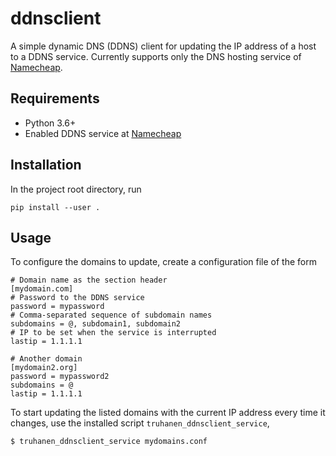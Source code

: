 
# ddnsclient

A simple dynamic DNS (DDNS) client for updating the IP address of a host to a DDNS service. Currently supports only the DNS hosting service of [Namecheap](https://www.namecheap.com/).

## Requirements

- Python 3.6+
- Enabled DDNS service at [Namecheap](https://www.namecheap.com/)

## Installation

In the project root directory, run
```
pip install --user .
```

## Usage

To configure the domains to update, create a configuration file of the form
```
# Domain name as the section header
[mydomain.com]
# Password to the DDNS service
password = mypassword
# Comma-separated sequence of subdomain names
subdomains = @, subdomain1, subdomain2
# IP to be set when the service is interrupted
lastip = 1.1.1.1

# Another domain
[mydomain2.org]
password = mypassword2
subdomains = @
lastip = 1.1.1.1
```

To start updating the listed domains with the current IP address every time it changes, use the installed script `truhanen_ddnsclient_service`,
```
$ truhanen_ddnsclient_service mydomains.conf
```
